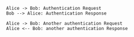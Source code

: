 
```plantuml firstDiagram
Alice -> Bob: Authentication Request
Bob --> Alice: Authentication Response

Alice -> Bob: Another authentication Request
Alice <-- Bob: another authentication Response
```
